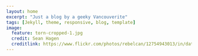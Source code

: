 ```yaml
---
layout: home
excerpt: "Just a blog by a geeky Vancouverite"
tags: [Jekyll, theme, responsive, blog, template]
image:
  feature: torn-cropped-1.jpg
  credit: Sean Hagen
  creditlink: https://www.flickr.com/photos/rebelcan/12754943013/in/datetaken-public/
---
```

